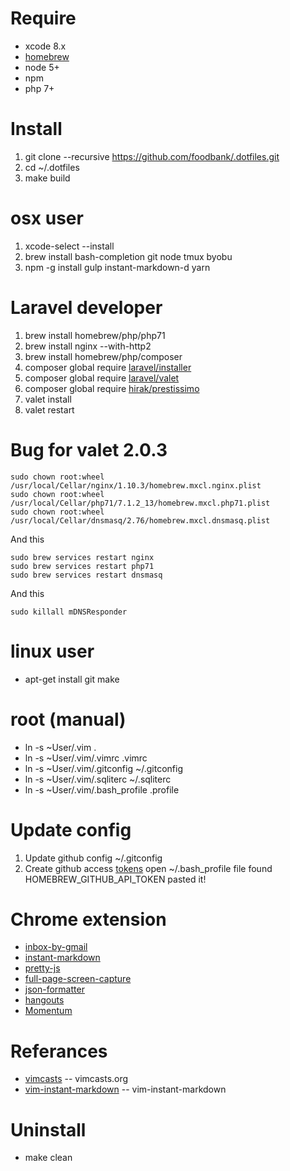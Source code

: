 # Require
* xcode 8.x
* [homebrew](http://mxcl.github.com/homebrew/)
* node 5+
* npm
* php 7+

# Install
1. git clone --recursive https://github.com/foodbank/.dotfiles.git
2. cd ~/.dotfiles
3. make build

# osx user
1. xcode-select --install
2. brew install bash-completion git node tmux byobu
3. npm -g install gulp instant-markdown-d yarn

# Laravel developer
1. brew install homebrew/php/php71
2. brew install nginx --with-http2
3. brew install homebrew/php/composer
4. composer global require [laravel/installer](https://github.com/laravel/installer)
5. composer global require [laravel/valet](https://github.com/laravel/valet)
6. composer global require [hirak/prestissimo](https://github.com/hirak/prestissimo)
7. valet install
8. valet restart

# Bug for valet 2.0.3
```
sudo chown root:wheel /usr/local/Cellar/nginx/1.10.3/homebrew.mxcl.nginx.plist
sudo chown root:wheel /usr/local/Cellar/php71/7.1.2_13/homebrew.mxcl.php71.plist
sudo chown root:wheel /usr/local/Cellar/dnsmasq/2.76/homebrew.mxcl.dnsmasq.plist

```
And this
```
sudo brew services restart nginx
sudo brew services restart php71
sudo brew services restart dnsmasq
```
And this
```
sudo killall mDNSResponder
```

# linux user
* apt-get install git make

# root (manual)
* ln -s ~User/.vim .
* ln -s ~User/.vim/.vimrc .vimrc
* ln -s ~User/.vim/.gitconfig ~/.gitconfig
* ln -s ~User/.vim/.sqliterc ~/.sqliterc
* ln -s ~User/.vim/.bash_profile .profile

# Update config
1. Update github config ~/.gitconfig
2. Create github access [tokens](https://github.com/settings/tokens) open ~/.bash_profile file found HOMEBREW_GITHUB_API_TOKEN pasted it!

# Chrome extension
* [inbox-by-gmail](https://chrome.google.com/webstore/detail/inbox-by-gmail/gkljgfmjocfalijkgoogmfffkhmkbgol)
* [instant-markdown](https://chrome.google.com/webstore/detail/markdown-preview/jmchmkecamhbiokiopfpnfgbidieafmd?hl=zh-TW)
* [pretty-js](https://chrome.google.com/webstore/detail/pretty-beautiful-javascri/piekbefgpgdecckjcpffhnacjflfoddg)
* [full-page-screen-capture](https://chrome.google.com/webstore/detail/full-page-screen-capture/fdpohaocaechififmbbbbbknoalclacl)
* [json-formatter](https://chrome.google.com/webstore/detail/json-formatter/bcjindcccaagfpapjjmafapmmgkkhgoa?hl=zh-TW)
* [hangouts](https://chrome.google.com/webstore/detail/google-hangouts/nckgahadagoaajjgafhacjanaoiihapd?hl=zh-TW)
* [Momentum](https://chrome.google.com/webstore/detail/momentum/laookkfknpbbblfpciffpaejjkokdgca?hl=en)

# Referances
* [vimcasts](http://vimcasts.org/episodes/synchronizing-plugins-with-git-submodules-and-pathogen/) -- vimcasts.org
* [vim-instant-markdown](https://github.com/suan/vim-instant-markdown.git) -- vim-instant-markdown

# Uninstall
* make clean
